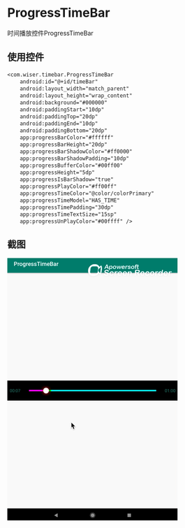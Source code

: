 # ProgressTimeBar
时间播放控件ProgressTimeBar


## 使用控件
    <com.wiser.timebar.ProgressTimeBar
        android:id="@+id/timeBar"
        android:layout_width="match_parent"
        android:layout_height="wrap_content"
        android:background="#000000"
        android:paddingStart="10dp"
        android:paddingTop="20dp"
        android:paddingEnd="10dp"
        android:paddingBottom="20dp"
        app:progressBarColor="#ffffff"
        app:progressBarHeight="20dp"
        app:progressBarShadowColor="#ff0000"
        app:progressBarShadowPadding="10dp"
        app:progressBufferColor="#00ff00"
        app:progressHeight="5dp"
        app:progressIsBarShadow="true"
        app:progressPlayColor="#ff00ff"
        app:progressTimeColor="@color/colorPrimary"
        app:progressTimeModel="HAS_TIME"
        app:progressTimePadding="30dp"
        app:progressTimeTextSize="15sp"
        app:progressUnPlayColor="#00ffff" />


## 截图
![images](https://github.com/Wiser-Wong/ProgressTimeBar/blob/master/images/timebar.gif)
